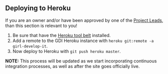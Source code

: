 ## Deploying to Heroku

If you are an owner and/or have been approved by one of the [Project Leads](https://github.com/girldevelopit/gdi-new-site/blob/master/CONTRIBUTORS.md#project-leads), than this section is relevant to you!

1. Be sure that have the [Heroku tool belt](https://toolbelt.heroku.com/) installed.
2. Add a remote to the GDI Heroku instance with `heroku git:remote -a girl-develop-it`.
3. Now deploy to Heroku with `git push heroku master`.

**NOTE:** This process will be updated as we start incorporating continuous integration processes, as well as after the site goes officially live.